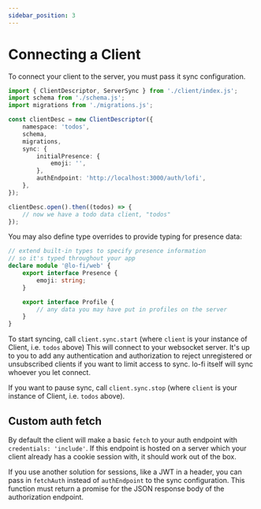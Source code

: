 ```yaml
---
sidebar_position: 3
---
```


# Connecting a Client

To connect your client to the server, you must pass it sync configuration.

```ts
import { ClientDescriptor, ServerSync } from './client/index.js';
import schema from './schema.js';
import migrations from './migrations.js';

const clientDesc = new ClientDescriptor({
	namespace: 'todos',
	schema,
	migrations,
	sync: {
		initialPresence: {
			emoji: '',
		},
		authEndpoint: 'http://localhost:3000/auth/lofi',
	},
});

clientDesc.open().then((todos) => {
	// now we have a todo data client, "todos"
});
```

You may also define type overrides to provide typing for presence data:

```ts
// extend built-in types to specify presence information
// so it's typed throughout your app
declare module '@lo-fi/web' {
	export interface Presence {
		emoji: string;
	}

	export interface Profile {
		// any data you may have put in profiles on the server
	}
}
```

To start syncing, call `client.sync.start` (where `client` is your instance of Client, i.e. `todos` above) This will connect to your websocket server. It's up to you to add any authentication and authorization to reject unregistered or unsubscribed clients if you want to limit access to sync. lo-fi itself will sync whoever you let connect.

If you want to pause sync, call `client.sync.stop` (where `client` is your instance of Client, i.e. `todos` above).

## Custom auth fetch

By default the client will make a basic `fetch` to your auth endpoint with `credentials: 'include'`. If this endpoint is hosted on a server which your client already has a cookie session with, it should work out of the box.

If you use another solution for sessions, like a JWT in a header, you can pass in `fetchAuth` instead of `authEndpoint` to the sync configuration. This function must return a promise for the JSON response body of the authorization endpoint.
